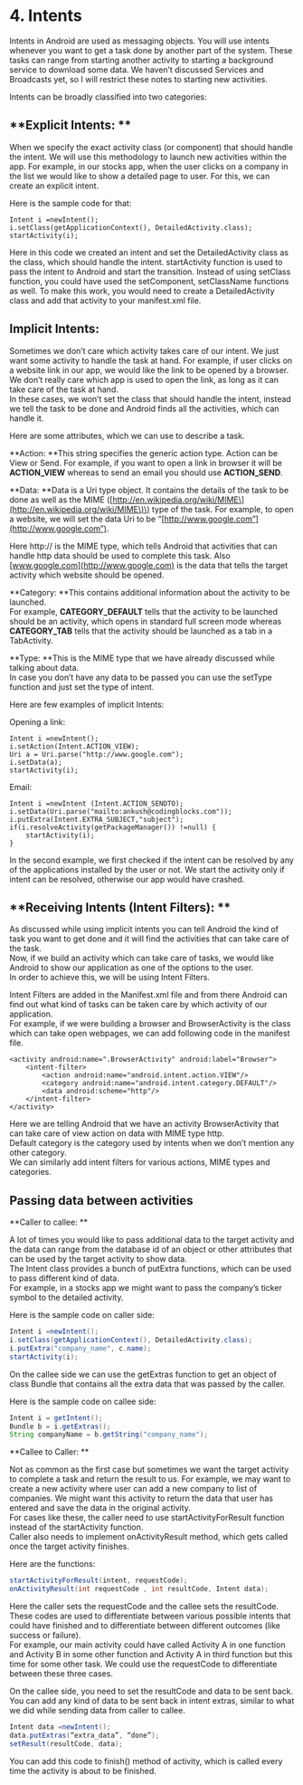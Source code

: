 # 4. Intents

Intents in Android are used as messaging objects. You will use intents whenever you want to get a task done by another part of the system. These tasks can range from starting another activity to starting a background service to download some data. We haven’t discussed Services and Broadcasts yet, so I will restrict these notes to starting new activities.

Intents can be broadly classified into two categories:

## **Explicit Intents: **

When we specify the exact activity class \(or component\) that should handle the intent. We will use this methodology to launch new activities within the app. For example, in our stocks app, when the user clicks on a company in the list we would like to show a detailed page to user. For this, we can create an explicit intent.

Here is the sample code for that:

```text
Intent i =newIntent();
i.setClass(getApplicationContext(), DetailedActivity.class);
startActivity(i);
```

Here in this code we created an intent and set the DetailedActivity class as the class, which should handle the intent. startActivity function is used to pass the intent to Android and start the transition. Instead of using setClass function, you could have used the setComponent, setClassName functions as well. To make this work, you would need to create a DetailedActivity class and add that activity to your manifest.xml file.

## **Implicit Intents:**

Sometimes we don’t care which activity takes care of our intent. We just want some activity to handle the task at hand. For example, if user clicks on a website link in our app, we would like the link to be opened by a browser. We don’t really care which app is used to open the link, as long as it can take care of the task at hand.  
In these cases, we won’t set the class that should handle the intent, instead we tell the task to be done and Android finds all the activities, which can handle it.

Here are some attributes, which we can use to describe a task.

**Action: **This string specifies the generic action type. Action can be View or Send. For example, if you want to open a link in browser it will be **ACTION\_VIEW** whereas to send an email you should use **ACTION\_SEND**.

**Data: **Data is a Uri type object. It contains the details of the task to be done as well as the MIME \([http://en.wikipedia.org/wiki/MIME\](http://en.wikipedia.org/wiki/MIME\)\) type of the task. For example, to open a website, we will set the data Uri to be “[http://www.google.com”](http://www.google.com”).

Here http:// is the MIME type, which tells Android that activities that can handle http data should be used to complete this task. Also [www.google.com](http://www.google.com) is the data that tells the target activity which website should be opened.

**Category: **This contains additional information about the activity to be launched.  
For example, **CATEGORY\_DEFAULT** tells that the activity to be launched should be an activity, which opens in standard full screen mode whereas **CATEGORY\_TAB** tells that the activity should be launched as a tab in a TabActivity.

**Type: **This is the MIME type that we have already discussed while talking about data.  
In case you don’t have any data to be passed you can use the setType function and just set the type of intent.

Here are few examples of implicit Intents:

Opening a link:

```text
Intent i =newIntent();
i.setAction(Intent.ACTION_VIEW);
Uri a = Uri.parse("http://www.google.com");
i.setData(a);
startActivity(i);
```

Email:

```text
Intent i =newIntent (Intent.ACTION_SENDTO);
i.setData(Uri.parse("mailto:ankush@codingblocks.com"));
i.putExtra(Intent.EXTRA_SUBJECT,"subject");
if(i.resolveActivity(getPackageManager()) !=null) {
    startActivity(i);
}
```

In the second example, we first checked if the intent can be resolved by any of the applications installed by the user or not. We start the activity only if intent can be resolved, otherwise our app would have crashed.

## **Receiving Intents \(Intent Filters\): **

As discussed while using implicit intents you can tell Android the kind of task you want to get done and it will find the activities that can take care of the task.  
Now, if we build an activity which can take care of tasks, we would like Android to show our application as one of the options to the user.  
In order to achieve this, we will be using Intent Filters.

Intent Filters are added in the Manifest.xml file and from there Android can find out what kind of tasks can be taken care by which activity of our application.  
For example, if we were building a browser and BrowserActivity is the class which can take open webpages, we can add following code in the manifest file.

```text
<activity android:name=".BrowserActivity" android:label="Browser">
    <intent-filter>
        <action android:name="android.intent.action.VIEW"/>
        <category android:name="android.intent.category.DEFAULT"/>
        <data android:scheme="http"/>
    </intent-filter>
</activity>
```

Here we are telling Android that we have an activity BrowserActivity that can take care of view action on data with MIME type http.  
Default category is the category used by intents when we don’t mention any other category.  
We can similarly add intent filters for various actions, MIME types and categories.

## **Passing data between activities**

**Caller to callee: **

A lot of times you would like to pass additional data to the target activity and the data can range from the database id of an object or other attributes that can be used by the target activity to show data.  
The Intent class provides a bunch of putExtra functions, which can be used to pass different kind of data.  
For example, in a stocks app we might want to pass the company’s ticker symbol to the detailed activity.

Here is the sample code on caller side:

```java
Intent i =newIntent();
i.setClass(getApplicationContext(), DetailedActivity.class);
i.putExtra("company_name", c.name);
startActivity(i);
```

On the callee side we can use the getExtras function to get an object of class Bundle that contains all the extra data that was passed by the caller.

Here is the sample code on callee side:

```java
Intent i = getIntent();
Bundle b = i.getExtras();
String companyName = b.getString("company_name");
```

**Callee to Caller: **

Not as common as the first case but sometimes we want the target activity to complete a task and return the result to us. For example, we may want to create a new activity where user can add a new company to list of companies. We might want this activity to return the data that user has entered and save the data in the original activity.  
For cases like these, the caller need to use startActivityForResult function instead of the startActivity function.  
Caller also needs to implement onActivityResult method, which gets called once the target activity finishes.

Here are the functions:

```java
startActivityForResult(intent, requestCode);
onActivityResult(int requestCode , int resultCode, Intent data);
```

Here the caller sets the requestCode and the callee sets the resultCode. These codes are used to differentiate between various possible intents that could have finished and to differentiate between different outcomes \(like success or failure\).  
For example, our main activity could have called Activity A in one function and Activity B in some other function and Activity A in third function but this time for some other task. We could use the requestCode to differentiate between these three cases.

On the callee side, you need to set the resultCode and data to be sent back.  
You can add any kind of data to be sent back in intent extras, similar to what we did while sending data from caller to callee.

```java
Intent data =newIntent();
data.putExtras(“extra_data”, “done”);
setResult(resultCode, data);
```

You can add this code to finish\(\) method of activity, which is called every time the activity is about to be finished.

